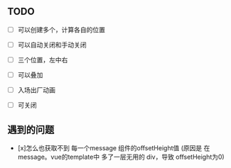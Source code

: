 ## TODO

- [ ] 可以创建多个，计算各自的位置
- [ ] 可以自动关闭和手动关闭
- [ ] 三个位置，左中右
- [ ] 可以叠加
- [ ] 入场出厂动画
- [ ] 可关闭


## 遇到的问题

- [x]怎么也获取不到 每一个message 组件的offsetHeight值 (原因是 在message。vue的template中 多了一层无用的 div，导致 offsetHeight为0)